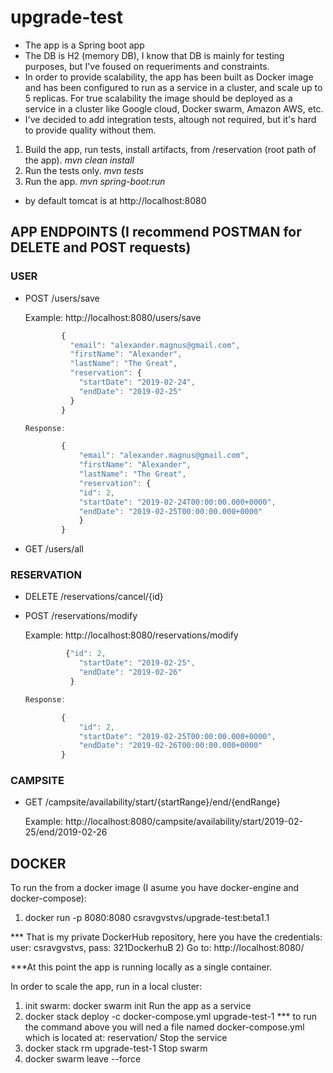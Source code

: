 # upgrade-test
* The app is a Spring boot app
* The DB is H2 (memory DB), I know that DB is mainly for testing purposes, but I've foused on requeriments and constraints.
* In order to provide scalability, the app has been built as Docker image and has been configured to run as a service in a cluster, and scale up to 5 replicas. For true scalability the image should be deployed as a service in a cluster like Google cloud, Docker swarm, Amazon AWS, etc.
* I've decided to add integration tests, altough not required, but it's hard to provide quality without them.


1. Build the app, run tests, install artifacts, from /reservation (root path of the app).
_mvn clean install_
1. Run the tests only.
_mvn tests_
1. Run the app.
_mvn spring-boot:run_
* by default tomcat is at http://localhost:8080




## APP ENDPOINTS (I recommend POSTMAN for DELETE and POST requests)

### USER

* POST /users/save
  
	Example: http://localhost:8080/users/save
	```javascript
			{
			  "email": "alexander.magnus@gmail.com",
			  "firstName": "Alexander",
			  "lastName": "The Great",
			  "reservation": {
			    "startDate": "2019-02-24",
			    "endDate": "2019-02-25"
			  }
			}
	
	Response: 
	
			{
			    "email": "alexander.magnus@gmail.com",
			    "firstName": "Alexander",
			    "lastName": "The Great",
			    "reservation": {
				"id": 2,
				"startDate": "2019-02-24T00:00:00.000+0000",
				"endDate": "2019-02-25T00:00:00.000+0000"
			    }
			}

	```

* GET /users/all


### RESERVATION

* DELETE /reservations/cancel/{id}    

* POST /reservations/modify
		
 	Example: http://localhost:8080/reservations/modify
	```javascript
			 {"id": 2,
			    "startDate": "2019-02-25",
			    "endDate": "2019-02-26"
			  }
	
	Response: 
	
			{
			    "id": 2,
			    "startDate": "2019-02-25T00:00:00.000+0000",
			    "endDate": "2019-02-26T00:00:00.000+0000"
			}
	```

### CAMPSITE
	
* GET /campsite/availability/start/{startRange}/end/{endRange}

	Example: http://localhost:8080/campsite/availability/start/2019-02-25/end/2019-02-26



## DOCKER
To run the from a docker image (I asume you have docker-engine and docker-compose):
1) docker run -p 8080:8080 csravgvstvs/upgrade-test:beta1.1

*** That is my private DockerHub repository, here you have the credentials: user: csravgvstvs, pass: 321DockerhuB
2) Go to: http://localhost:8080/

***At this point the app is running locally as a single container.

In order to scale the app, run in a local cluster:
1) init swarm: docker swarm init
Run the app as a service
2) docker stack deploy -c docker-compose.yml upgrade-test-1
*** to run the command above you will ned a file named docker-compose.yml which is located at: reservation/
Stop the service
3) docker stack rm upgrade-test-1
Stop swarm
4) docker swarm leave --force
